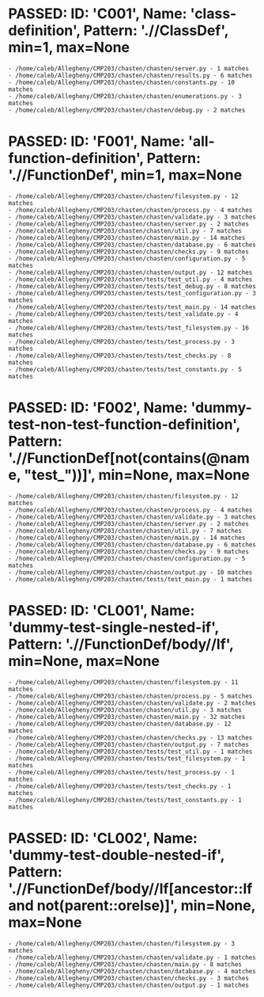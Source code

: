 
# PASSED: **ID:** 'C001', **Name:** 'class-definition', **Pattern:** './/ClassDef', min=1, max=None

    - /home/caleb/Allegheny/CMP203/chasten/chasten/server.py - 1 matches
    - /home/caleb/Allegheny/CMP203/chasten/chasten/results.py - 6 matches
    - /home/caleb/Allegheny/CMP203/chasten/chasten/constants.py - 10 matches
    - /home/caleb/Allegheny/CMP203/chasten/chasten/enumerations.py - 3 matches
    - /home/caleb/Allegheny/CMP203/chasten/chasten/debug.py - 2 matches

# PASSED: **ID:** 'F001', **Name:** 'all-function-definition', **Pattern:** './/FunctionDef', min=1, max=None

    - /home/caleb/Allegheny/CMP203/chasten/chasten/filesystem.py - 12 matches
    - /home/caleb/Allegheny/CMP203/chasten/chasten/process.py - 4 matches
    - /home/caleb/Allegheny/CMP203/chasten/chasten/validate.py - 3 matches
    - /home/caleb/Allegheny/CMP203/chasten/chasten/server.py - 2 matches
    - /home/caleb/Allegheny/CMP203/chasten/chasten/util.py - 7 matches
    - /home/caleb/Allegheny/CMP203/chasten/chasten/main.py - 14 matches
    - /home/caleb/Allegheny/CMP203/chasten/chasten/database.py - 6 matches
    - /home/caleb/Allegheny/CMP203/chasten/chasten/checks.py - 9 matches
    - /home/caleb/Allegheny/CMP203/chasten/chasten/configuration.py - 5 matches
    - /home/caleb/Allegheny/CMP203/chasten/chasten/output.py - 12 matches
    - /home/caleb/Allegheny/CMP203/chasten/tests/test_util.py - 4 matches
    - /home/caleb/Allegheny/CMP203/chasten/tests/test_debug.py - 8 matches
    - /home/caleb/Allegheny/CMP203/chasten/tests/test_configuration.py - 3 matches
    - /home/caleb/Allegheny/CMP203/chasten/tests/test_main.py - 14 matches
    - /home/caleb/Allegheny/CMP203/chasten/tests/test_validate.py - 4 matches
    - /home/caleb/Allegheny/CMP203/chasten/tests/test_filesystem.py - 16 matches
    - /home/caleb/Allegheny/CMP203/chasten/tests/test_process.py - 3 matches
    - /home/caleb/Allegheny/CMP203/chasten/tests/test_checks.py - 8 matches
    - /home/caleb/Allegheny/CMP203/chasten/tests/test_constants.py - 5 matches

# PASSED: **ID:** 'F002', **Name:** 'dummy-test-non-test-function-definition', **Pattern:** './/FunctionDef\[not(contains(@name, "test_"))]', min=None, max=None

    - /home/caleb/Allegheny/CMP203/chasten/chasten/filesystem.py - 12 matches
    - /home/caleb/Allegheny/CMP203/chasten/chasten/process.py - 4 matches
    - /home/caleb/Allegheny/CMP203/chasten/chasten/validate.py - 3 matches
    - /home/caleb/Allegheny/CMP203/chasten/chasten/server.py - 2 matches
    - /home/caleb/Allegheny/CMP203/chasten/chasten/util.py - 7 matches
    - /home/caleb/Allegheny/CMP203/chasten/chasten/main.py - 14 matches
    - /home/caleb/Allegheny/CMP203/chasten/chasten/database.py - 6 matches
    - /home/caleb/Allegheny/CMP203/chasten/chasten/checks.py - 9 matches
    - /home/caleb/Allegheny/CMP203/chasten/chasten/configuration.py - 5 matches
    - /home/caleb/Allegheny/CMP203/chasten/chasten/output.py - 10 matches
    - /home/caleb/Allegheny/CMP203/chasten/tests/test_main.py - 1 matches

# PASSED: **ID:** 'CL001', **Name:** 'dummy-test-single-nested-if', **Pattern:** './/FunctionDef/body//If', min=None, max=None

    - /home/caleb/Allegheny/CMP203/chasten/chasten/filesystem.py - 11 matches
    - /home/caleb/Allegheny/CMP203/chasten/chasten/process.py - 5 matches
    - /home/caleb/Allegheny/CMP203/chasten/chasten/validate.py - 2 matches
    - /home/caleb/Allegheny/CMP203/chasten/chasten/util.py - 3 matches
    - /home/caleb/Allegheny/CMP203/chasten/chasten/main.py - 32 matches
    - /home/caleb/Allegheny/CMP203/chasten/chasten/database.py - 12 matches
    - /home/caleb/Allegheny/CMP203/chasten/chasten/checks.py - 13 matches
    - /home/caleb/Allegheny/CMP203/chasten/chasten/output.py - 7 matches
    - /home/caleb/Allegheny/CMP203/chasten/tests/test_util.py - 1 matches
    - /home/caleb/Allegheny/CMP203/chasten/tests/test_filesystem.py - 1 matches
    - /home/caleb/Allegheny/CMP203/chasten/tests/test_process.py - 1 matches
    - /home/caleb/Allegheny/CMP203/chasten/tests/test_checks.py - 1 matches
    - /home/caleb/Allegheny/CMP203/chasten/tests/test_constants.py - 1 matches

# PASSED: **ID:** 'CL002', **Name:** 'dummy-test-double-nested-if', **Pattern:** './/FunctionDef/body//If\[ancestor::If and not(parent::orelse)]', min=None, max=None

    - /home/caleb/Allegheny/CMP203/chasten/chasten/filesystem.py - 3 matches
    - /home/caleb/Allegheny/CMP203/chasten/chasten/validate.py - 1 matches
    - /home/caleb/Allegheny/CMP203/chasten/chasten/main.py - 8 matches
    - /home/caleb/Allegheny/CMP203/chasten/chasten/database.py - 4 matches
    - /home/caleb/Allegheny/CMP203/chasten/chasten/checks.py - 3 matches
    - /home/caleb/Allegheny/CMP203/chasten/chasten/output.py - 1 matches
